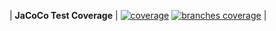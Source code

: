 | __JaCoCo Test Coverage__ | [![coverage](../badges/jacoco.svg)](https://github.com/pfctgeorge/Message-System/actions/workflows/build.yml) [![branches coverage](../badges/branches.svg)](https://github.com/pfctgeorge/Message-System/actions/workflows/build.yml)  |
